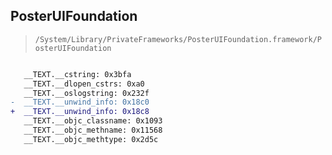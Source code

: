 ## PosterUIFoundation

> `/System/Library/PrivateFrameworks/PosterUIFoundation.framework/PosterUIFoundation`

```diff

   __TEXT.__cstring: 0x3bfa
   __TEXT.__dlopen_cstrs: 0xa0
   __TEXT.__oslogstring: 0x232f
-  __TEXT.__unwind_info: 0x18c0
+  __TEXT.__unwind_info: 0x18c8
   __TEXT.__objc_classname: 0x1093
   __TEXT.__objc_methname: 0x11568
   __TEXT.__objc_methtype: 0x2d5c

```
